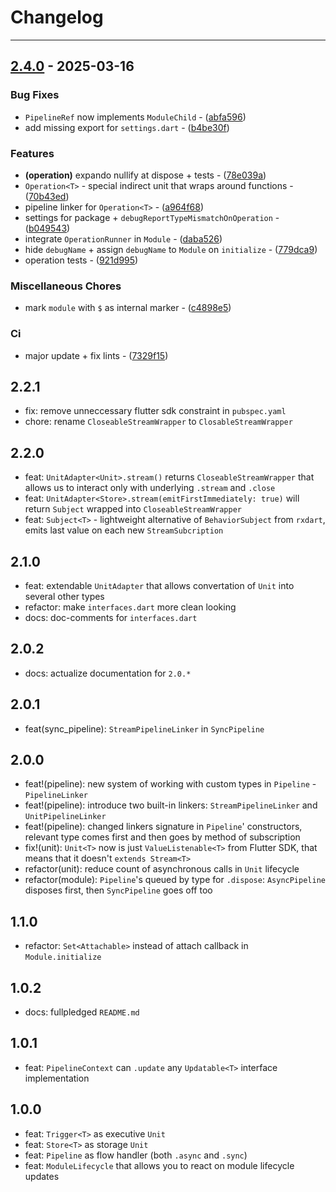 # Changelog

---
## [2.4.0](https://github.com/arxdeus/modulisto/compare/modulisto-v2.3.0..2.4.0) - 2025-03-16

### Bug Fixes

- `PipelineRef` now implements `ModuleChild` - ([abfa596](https://github.com/arxdeus/modulisto/commit/abfa5961f90d421a957dc2083cd752551aed61eb))
- add missing export for `settings.dart` - ([b4be30f](https://github.com/arxdeus/modulisto/commit/b4be30f3ce08ccdab403ef939e43f3e5ce921bad))

### Features

- **(operation)** expando nullify at dispose + tests - ([78e039a](https://github.com/arxdeus/modulisto/commit/78e039a028d6579f522207e0b862883406b7b344))
- `Operation<T>` - special indirect unit that wraps around functions - ([70b43ed](https://github.com/arxdeus/modulisto/commit/70b43ed44b6ba972a0b9b7cca056cae6acc64a8e))
- pipeline linker for `Operation<T>` - ([a964f68](https://github.com/arxdeus/modulisto/commit/a964f6859636535713a0008ea4ef8d49e7b91c64))
- settings for package + `debugReportTypeMismatchOnOperation` - ([b049543](https://github.com/arxdeus/modulisto/commit/b04954371cc4ad2d2482022ea29687a720ac0fde))
- integrate `OperationRunner` in `Module` - ([daba526](https://github.com/arxdeus/modulisto/commit/daba5269c170e08a9537fca812caf4ddfdbdb6b9))
- hide `debugName` + assign `debugName` to `Module` on `initialize` - ([779dca9](https://github.com/arxdeus/modulisto/commit/779dca9777342a8df65500310d47c132fb14ad23))
- operation tests - ([921d995](https://github.com/arxdeus/modulisto/commit/921d995c968fbebbfaa9cb3afe243f348dc07f18))

### Miscellaneous Chores

- mark `module` with `$` as internal marker - ([c4898e5](https://github.com/arxdeus/modulisto/commit/c4898e5680597e16a0c337f1f4423cc94d873964))

### Ci

- major update + fix lints - ([7329f15](https://github.com/arxdeus/modulisto/commit/7329f153d6608ba43e7639277d72aed62e36bbe4))

## 2.2.1

* fix: remove unneccessary flutter sdk constraint in `pubspec.yaml`
* chore: rename `CloseableStreamWrapper` to `ClosableStreamWrapper`

## 2.2.0

* feat: `UnitAdapter<Unit>.stream()` returns `CloseableStreamWrapper` that allows us to interact only with underlying `.stream` and `.close`
* feat: `UnitAdapter<Store>.stream(emitFirstImmediately: true)` will return `Subject` wrapped into `CloseableStreamWrapper`
* feat: `Subject<T>` - lightweight alternative of `BehaviorSubject` from `rxdart`, emits last value on each new `StreamSubcription`

## 2.1.0

* feat: extendable `UnitAdapter` that allows convertation of `Unit` into several other types
* refactor: make `interfaces.dart` more clean looking
* docs: doc-comments for `interfaces.dart`

## 2.0.2

* docs: actualize documentation for `2.0.*`

## 2.0.1
* feat(sync_pipeline): `StreamPipelineLinker` in `SyncPipeline`

## 2.0.0

* feat!(pipeline): new system of working with custom types in `Pipeline` - `PipelineLinker`
* feat!(pipeline): introduce two built-in linkers: `StreamPipelineLinker` and `UnitPipelineLinker`
* feat!(pipeline): changed linkers signature in `Pipeline`' constructors, relevant type comes first and then goes by method of subscription
* fix!(unit): `Unit<T>` now is just `ValueListenable<T>` from Flutter SDK, that means that it doesn't `extends Stream<T>`
* refactor(unit): reduce count of asynchronous calls in `Unit` lifecycle
* refactor(module): `Pipeline`'s queued by type for `.dispose`: `AsyncPipeline` disposes first, then `SyncPipeline` goes off too

## 1.1.0

* refactor: `Set<Attachable>` instead of attach callback in `Module.initialize`

## 1.0.2

* docs: fullpledged `README.md`

## 1.0.1

* feat: `PipelineContext` can `.update` any `Updatable<T>` interface implementation

## 1.0.0

* feat: `Trigger<T>` as executive `Unit`
* feat: `Store<T>` as storage `Unit`
* feat: `Pipeline` as flow handler (both `.async` and `.sync`)
* feat: `ModuleLifecycle` that allows you to react on module lifecycle updates
